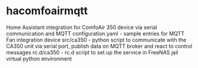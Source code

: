 # hacomfoairmqtt
Home Assistant integration for ComfoAir 350 device via serial communication and MQTT
configuration.yaml - sample entries for MQTT Fan integration device
src/ca350 - python script to communicate with the CA350 unit via serial port, publish data on MQTT broker and react to control messages
rc.d/ca350 - rc.d script to set up the service in FreeNAS jail virtual python environment

